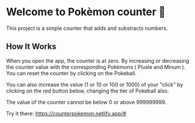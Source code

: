 # Welcome to Pokèmon counter 👾

This project is a simple counter that adds and substracts numbers.

## How It Works

When you open the app, the counter is at zero. By increasing or decreasing the counter
value with the corresponding Pokèmons ( Plusle and Minum ). You can reset the counter 
by clicking on the Pokeball. 
   
You can also increase the value (1 or 10 or 100 or 1000) of your "click" by clicking 
on the red button below, changing the tier of Pokeball also.

The value of the counter cannot be below 0 or above 999999999.

Try it there:
https://counterpokemon.netlify.app/#
